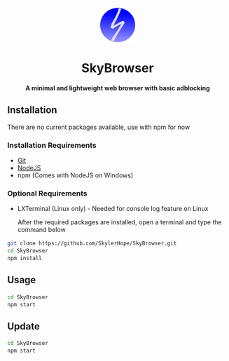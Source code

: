 <div align="center">

<img src="./assets/logo.png" alt="AppLogo" width="80" height="80">

# SkyBrowser
#### A minimal and lightweight web browser with basic adblocking
</div>

## Installation

There are no current packages available, use with npm for now


### Installation Requirements

- [Git](https://git-scm.com/downloads)
- [NodeJS](https://nodejs.org/en)
- npm (Comes with NodeJS on Windows)

### Optional Requirements

- LXTerminal (Linux only) - Needed for console log feature on Linux

    After the required packages are installed, open a terminal and type the command below

```bash
git clone https://github.com/SkylerHope/SkyBrowser.git
cd SkyBrowser
npm install
```

## Usage

```bash
cd SkyBrowser
npm start
```

## Update

```bash
cd SkyBrowser
npm start
```
